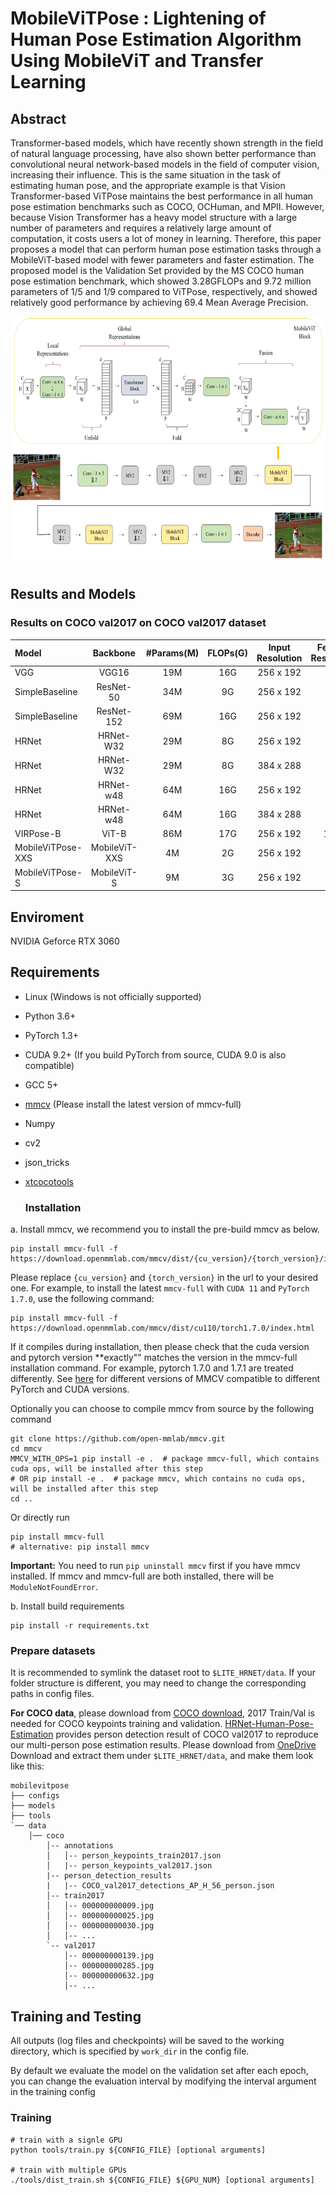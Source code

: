 # MobileViTPose : Lightening of Human Pose Estimation Algorithm Using MobileViT and Transfer Learning

## Abstract
Transformer-based models, which have recently shown strength in the field of natural language processing, have also shown better performance than convolutional neural network-based models in the field of computer vision, increasing their influence. This is the same situation in the task of estimating human pose, and the appropriate example is that Vision Transformer-based ViTPose maintains the best performance in all human pose estimation benchmarks such as COCO, OCHuman, and MPII. However, because Vision Transformer has a heavy model structure with a large number of parameters and requires a relatively large amount of computation, it costs users a lot of money in learning. Therefore, this paper proposes a model that can perform human pose estimation tasks through a MobileViT-based model with fewer parameters and faster estimation. The proposed model is the Validation Set provided by the MS COCO human pose estimation benchmark, which showed 3.28GFLOPs and 9.72 million parameters of 1/5 and 1/9 compared to ViTPose, respectively, and showed relatively good performance by achieving 69.4 Mean Average Precision.


<img width="800" height="400" src="architecture.png"/>

## Results and Models
### Results on COCO val2017 on COCO val2017 dataset

| Model  | Backbone | #Params(M) | FLOPs(G) | Input Resolution | Feature Resolution | AP | AR |
| :----------------- | :-----------: | :------: | :-----------: | :------: |:------: | :------: | :------: | 
| VGG | VGG16 | 19M | 16G | 256 x 192 | 1/4 | 69.8 | 75.4 | 
| SimpleBaseline | ResNet-50 | 34M | 9G | 256 x 192 | 1/4 | 70.4 | 76.3 | 
| SimpleBaseline | ResNet-152 | 69M | 16G | 256 x 192 | 1/4 | 72.0 | 77.8 | 
| HRNet | HRNet-W32 | 29M | 8G | 256 x 192 | 1/4 | 74.4 | 78.9 | 
| HRNet | HRNet-W32 | 29M | 8G | 384 x 288 | 1/4 | 75.8 | 81.0 | 
| HRNet | HRNet-w48 | 64M | 16G | 256 x 192 | 1/4 | 75.1 | 80.4 | 
| HRNet | HRNet-w48 | 64M | 16G | 384 x 288 | 1/4 | 76.3 | 81.2 | 
| VIRPose-B | ViT-B | 86M | 17G | 256 x 192 | 1/16 | 75.8 | 81.1 | 
| MobileViTPose-XXS | MobileViT-XXS | 4M | 2G | 256 x 192 | 1/4 | 61.7 | 67.9 | 
| MobileViTPose-S | MobileViT-S | 9M | 3G | 256 x 192 | 1/4 | 69.4 | 74.9 | 

## Enviroment
NVIDIA Geforce RTX 3060

## Requirements

- Linux (Windows is not officially supported)
- Python 3.6+
- PyTorch 1.3+
- CUDA 9.2+ (If you build PyTorch from source, CUDA 9.0 is also compatible)
- GCC 5+
- [mmcv](https://github.com/open-mmlab/mmcv) (Please install the latest version of mmcv-full)
- Numpy
- cv2
- json_tricks
- [xtcocotools](https://github.com/jin-s13/xtcocoapi)

  ### Installation
<!-- The code is based on [MMPose](https://github.com/open-mmlab/mmpose).
You need clone the mmpose project and integrate the codes into mmpose first. -->

a. Install mmcv, we recommend you to install the pre-build mmcv as below.

```shell
pip install mmcv-full -f https://download.openmmlab.com/mmcv/dist/{cu_version}/{torch_version}/index.html
```

Please replace ``{cu_version}`` and ``{torch_version}`` in the url to your desired one. For example, to install the latest ``mmcv-full`` with ``CUDA 11`` and ``PyTorch 1.7.0``, use the following command:

```shell
pip install mmcv-full -f https://download.openmmlab.com/mmcv/dist/cu110/torch1.7.0/index.html
```

If it compiles during installation, then please check that the cuda version and pytorch version **exactly"" matches the version in the mmcv-full installation command. For example, pytorch 1.7.0 and 1.7.1 are treated differently.
See [here](https://github.com/open-mmlab/mmcv#installation) for different versions of MMCV compatible to different PyTorch and CUDA versions.

Optionally you can choose to compile mmcv from source by the following command

```shell
git clone https://github.com/open-mmlab/mmcv.git
cd mmcv
MMCV_WITH_OPS=1 pip install -e .  # package mmcv-full, which contains cuda ops, will be installed after this step
# OR pip install -e .  # package mmcv, which contains no cuda ops, will be installed after this step
cd ..
```

Or directly run

```shell
pip install mmcv-full
# alternative: pip install mmcv
```

**Important:** You need to run `pip uninstall mmcv` first if you have mmcv installed. If mmcv and mmcv-full are both installed, there will be `ModuleNotFoundError`.

b. Install build requirements

```shell
pip install -r requirements.txt
```

### Prepare datasets

It is recommended to symlink the dataset root to `$LITE_HRNET/data`.
If your folder structure is different, you may need to change the corresponding paths in config files.

**For COCO data**, please download from [COCO download](http://cocodataset.org/#download), 2017 Train/Val is needed for COCO keypoints training and validation. [HRNet-Human-Pose-Estimation](https://github.com/HRNet/HRNet-Human-Pose-Estimation) provides person detection result of COCO val2017 to reproduce our multi-person pose estimation results. Please download from [OneDrive](https://1drv.ms/f/s!AhIXJn_J-blWzzDXoz5BeFl8sWM-)
Download and extract them under `$LITE_HRNET/data`, and make them look like this:

```
mobilevitpose
├── configs
├── models
├── tools
`── data
    │── coco
        │-- annotations
        │   │-- person_keypoints_train2017.json
        │   |-- person_keypoints_val2017.json
        |-- person_detection_results
        |   |-- COCO_val2017_detections_AP_H_56_person.json
        │-- train2017
        │   │-- 000000000009.jpg
        │   │-- 000000000025.jpg
        │   │-- 000000000030.jpg
        │   │-- ...
        `-- val2017
            │-- 000000000139.jpg
            │-- 000000000285.jpg
            │-- 000000000632.jpg
            │-- ...

```

## Training and Testing
All outputs (log files and checkpoints) will be saved to the working directory,
which is specified by `work_dir` in the config file.

By default we evaluate the model on the validation set after each epoch, you can change the evaluation interval by modifying the interval argument in the training config


### Training

```shell
# train with a signle GPU
python tools/train.py ${CONFIG_FILE} [optional arguments]

# train with multiple GPUs
./tools/dist_train.sh ${CONFIG_FILE} ${GPU_NUM} [optional arguments]
